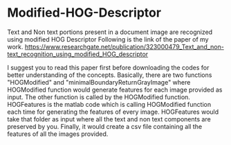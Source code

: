 # Modified-HOG-Descriptor
Text and Non text portions present in a document image are recognized using modified HOG Descriptor
Following is the link of the paper of my work.
https://www.researchgate.net/publication/323000479_Text_and_non-text_recognition_using_modified_HOG_descriptor

I suggest you to read this paper first before downloading the codes for better understanding of the concepts. 
Basically, there are two functions "HOGModified" and "minimalBoundaryReturnGrayImage" where HOGModified function 
would generate features for each image provided as input. The other function is called by the HOGModified function. 
HOGFeatures is the matlab code which is calling HOGModified function each time for generating the features of every image. 
HOGFeatures would take that folder as input where all the text and non text components are preserved by you. 
Finally, it would create a csv file containing all the features of all the images provided.
